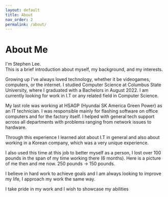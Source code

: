 ```yaml
---
layout: default
title: About
nav_order: 2
permalink: /about/
---
```


# About Me

I'm Stephen Lee.  
This is a brief introduction about myself, my background, and my interests.

Growing up I've always loved technology, whether it be videogames, computers, or the internet.
I studied Computer Science at Columbus State University, where I graduated with a Bachelors in August 2022.
I am currently looking for work in I.T or any related field in Computer Science.

My last role was working at HSAGP (Hyundai SK America Green Power) as an IT technician. I was responsible mainly for flashing software on office computers
and for the factory itself. I helped with general tech support across all departments with problems ranging from network issues to hardware.

Through this experience I learned alot about I.T in general and also about working in a Korean company, which was a very unique experience.




I also used this time at this job to better myself as a person,
I lost over 100 pounds in the span of my time working there (6 months). Here is a picture of me then and me now. 250 pounds -> 150 pounds.

I believe in hard work to achieve goals and I am always looking to improve my life, I approach my work the same way. 

I take pride in my work and I wish to showcase my abilities
